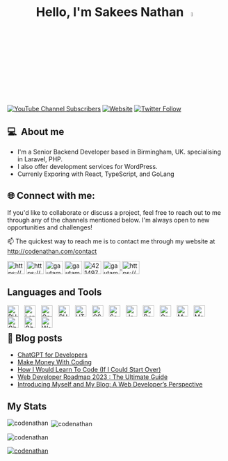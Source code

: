 <h1 align="center">Hello, I'm Sakees Nathan <a href="https://codenathan.com/"><img src="https://media.giphy.com/media/hvRJCLFzcasrR4ia7z/giphy.gif" width="5%"></a> </h1>

[![YouTube Channel Subscribers](https://img.shields.io/youtube/channel/subscribers/UC17J7ib6PHVQmG6TB3eO6qQ?logo=youtube&logoColor=red&style=for-the-badge)][youtube]
[![Website](https://img.shields.io/website?label=codenathan.com&style=for-the-badge&url=https://codenathan.com)][website]
[![Twitter Follow](https://img.shields.io/twitter/follow/_codenathan?color=1DA1F2&logo=twitter&style=for-the-badge)](https://twitter.com/intent/follow?original_referer=https%3A%2F%2Fgithub.com%2Fcodenathan&screen_name=_codenathan)

## 💻 &nbsp;About me

- I'm a Senior Backend Developer based in Birmingham, UK. specialising in Laravel, PHP.
- I also offer development services for WordPress.
- Currenly Exporing with React, TypeScript, and GoLang

## 🌐&nbsp;Connect with me:
If you'd like to collaborate or discuss a project, feel free to reach out to me through any of the channels mentioned below.  I'm always open to new opportunities and challenges!

📫 The quickest way to reach me is to contact me through my website at http://codenathan.com/contact

<p align="left">
<a href="https://codenathan.com" target="blank"><img align="center" src="https://raw.githubusercontent.com/rahuldkjain/github-profile-readme-generator/master/src/images/icons/Social/wordpress.svg" alt="https://codenathan.com" height="30" width="40" /></a>
<a href="https://www.youtube.com/@codenathan" target="blank"><img align="center" src="https://raw.githubusercontent.com/rahuldkjain/github-profile-readme-generator/master/src/images/icons/Social/youtube.svg" alt="https://www.youtube.com/@codenathan" height="30" width="40" /></a>
<a href="https://twitter.com/_codenathan" target="blank"><img align="center" src="https://raw.githubusercontent.com/rahuldkjain/github-profile-readme-generator/master/src/images/icons/Social/twitter.svg" alt="gautamkrishnar" height="30" width="40" /></a>
<a href="https://linkedin.com/in/codenathan" target="blank"><img align="center" src="https://raw.githubusercontent.com/rahuldkjain/github-profile-readme-generator/master/src/images/icons/Social/linked-in-alt.svg" alt="gautamkrishnar" height="30" width="40" /></a>
<a href="https://stackoverflow.com/users/3787810'codenathan" target="blank"><img align="center" src="https://raw.githubusercontent.com/rahuldkjain/github-profile-readme-generator/master/src/images/icons/Social/stack-overflow.svg" alt="4214976" height="30" width="40" /></a>
<a href="https://instagram.com/codenathan" target="blank"><img align="center" src="https://raw.githubusercontent.com/rahuldkjain/github-profile-readme-generator/master/src/images/icons/Social/instagram.svg" alt="gautamkrishnar" height="30" width="40" />
<a href="https://codenathan.com/feed" target="blank"><img align="center" src="https://raw.githubusercontent.com/rahuldkjain/github-profile-readme-generator/master/src/images/icons/Social/rss.svg" alt="https://codenathan.com/feed" height="30" width="40" /></a>
</p>


## Languages and Tools
[<img align="left" alt="PHP" width="26px" src="https://cdn.jsdelivr.net/gh/devicons/devicon/icons/php/php-original.svg" style="padding-right:10px;" />][website]
[<img align="left" alt="Laravel" width="26px" src="https://cdn.jsdelivr.net/gh/devicons/devicon/icons/laravel/laravel-plain.svg" style="padding-right:10px;" />][website]
[<img align="left" alt="GoLang" width="26px" src="https://cdn.jsdelivr.net/gh/devicons/devicon/icons/go/go-original.svg" style="padding-right:10px;" />][website]
[<img align="left" alt="PHP Storm" width="26px" src="https://cdn.jsdelivr.net/gh/devicons/devicon/icons/phpstorm/phpstorm-original.svg" style="padding-right:10px;" />][website]
[<img align="left" alt="HTML5" width="26px" src="https://cdn.jsdelivr.net/gh/devicons/devicon/icons/html5/html5-original.svg" style="padding-right:10px;" />][website]
[<img align="left" alt="CSS3" width="26px" src="https://cdn.jsdelivr.net/gh/devicons/devicon/icons/css3/css3-original.svg" style="padding-right:10px;" />][website]
[<img align="left" alt="Sass" width="26px" src="https://cdn.jsdelivr.net/gh/devicons/devicon/icons/typescript/typescript-original.svg" style="padding-right:10px;" />][website]
[<img align="left" alt="JavaScript" width="26px" src="https://cdn.jsdelivr.net/gh/devicons/devicon/icons/javascript/javascript-original.svg" style="padding-right:10px;" />][website]
[<img align="left" alt="React" width="26px" src="https://cdn.jsdelivr.net/gh/devicons/devicon/icons/react/react-original.svg" style="padding-right:10px;" />][website]
[<img align="left" alt="GraphQL" width="26px" src="https://cdn.jsdelivr.net/gh/devicons/devicon/icons/graphql/graphql-plain.svg" style="padding-right:10px;" />][website]
[<img align="left" alt="MySQL" width="26px" src="https://cdn.jsdelivr.net/gh/devicons/devicon/icons/mysql/mysql-original.svg" style="padding-right:10px;" />][website]
[<img align="left" alt="MongoDB" width="26px" src="https://cdn.jsdelivr.net/gh/devicons/devicon/icons/mongodb/mongodb-original.svg" style="padding-right:10px;" />][website]
[<img align="left" alt="Git" width="26px" src="https://cdn.jsdelivr.net/gh/devicons/devicon/icons/git/git-original.svg" style="padding-right:10px;" />][website]
[<img align="left" alt="GitHub" width="26px" src="https://cdn.jsdelivr.net/gh/devicons/devicon/icons/github/github-original.svg" style="padding-right:10px;" />][github]
[<img align="left" alt="Wordpress" width="26px" src="https://cdn.jsdelivr.net/gh/devicons/devicon/icons/wordpress/wordpress-original.svg" style="padding-right:10px;" />][website]

<br />
<br />


## 📕 Blog posts
<!-- BLOG-POST-LIST:START -->
- [ChatGPT for Developers](https://codenathan.com/chatgpt-for-developers)
- [Make Money With Coding](https://codenathan.com/make-money-with-coding)
- [How I Would Learn To Code &lpar;If I Could Start Over&rpar;](https://codenathan.com/how-i-would-learn-to-code-if-i-could-start-over)
- [Web Developer Roadmap 2023 : The Ultimate Guide](https://codenathan.com/web-developer-roadmap-the-ultimate-guide)
- [Introducing Myself and My Blog: A Web Developer’s Perspective](https://codenathan.com/introducing-myself-and-my-blog-a-web-developers-perspective)
<!-- BLOG-POST-LIST:END -->


## My Stats

<p><img align="left" src="https://github-readme-stats.vercel.app/api/top-langs?username=codenathan&show_icons=true&locale=en&layout=compact" alt="codenathan" /></p>

<p>&nbsp;<img align="center" src="https://github-readme-stats.vercel.app/api?username=codenathan&show_icons=true&locale=en" alt="codenathan" /></p>
<p align="left"> <img src="https://komarev.com/ghpvc/?username=codenathan&label=Profile%20views&color=0e75b6&style=flat" alt="codenathan" /> </p>


[website]: https://codenathan.com
[course]: http://vsCodeHero.com
[twitter]: https://twitter.com/_codenathan
[youtube]: https://youtube.com/@codenathan
[instagram]: https://instagram.com/codenathan
[linkedin]: https://linkedin.com/in/codenathan
[github]: https://github.com/codenathan
<p align="left"> <a href="https://github.com/ryo-ma/github-profile-trophy"><img src="https://github-profile-trophy.vercel.app/?username=codenathan" alt="codenathan" /></a> </p>

